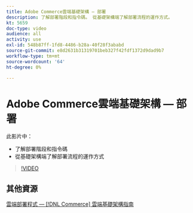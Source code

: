```yaml
---
title: Adobe Commerce雲端基礎架構 — 部署
description: 了解部署階段和指令碼。 從基礎架構端了解部署流程的運作方​式。
kt: 5659
doc-type: video
audience: all
activity: use
exl-id: 548b87ff-1fd8-4486-b28a-40f28f3ababd
source-git-commit: e8d2631b31319701beb327f42fdf1372d9dad9b7
workflow-type: tm+mt
source-wordcount: '64'
ht-degree: 0%

---
```


# Adobe Commerce雲端基礎架構 — 部署

此影片中：

- 了解部署階段和指令碼
- 從基礎架構端了解部署流程的運作方&#x200B;式

>[!VIDEO](https://video.tv.adobe.com/v/35695?quality=12&learn=on)

## 其他資源

[雲端部署程式 —  [!DNL Commerce] 雲端基礎架構指南](https://experienceleague.adobe.com/docs/commerce-cloud-service/user-guide/develop/deploy/process.html)
